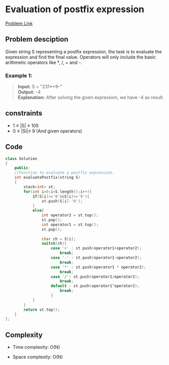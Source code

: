 # Evaluation of postfix expression 
[Problem Link](https://www.geeksforgeeks.org/problems/evaluation-of-postfix-expression1735/1)

## Problem desciption 

Given string S representing a postfix expression, the task is to evaluate the expression and find the final value. Operators will only include the basic arithmetic operators like *, /, + and -.

### Example 1:

> **Input:** S = "231*+9-"<br>
> **Output:** -4<br>
> **Explanation:**
After solving the given expression, 
we have -4 as result.

## constraints
* 1 ≤ |S| ≤ 105
* 0 ≤ |Si|≤ 9 (And given operators)

## Code
```cpp
class Solution
{
    public:
    //Function to evaluate a postfix expression.
    int evaluatePostfix(string S)
    {
        stack<int> st;
        for(int i=0;i<S.length();i++){
            if(S[i]>='0'&&S[i]<='9'){
                st.push(S[i]-'0');
            }
            else{
                int operator2 = st.top();
                st.pop();
                int operator1 = st.top();
                st.pop();
                
                char ch = S[i];
                switch(ch){
                    case '+' : st.push(operator1+operator2);
                        break;
                    case '-' : st.push(operator1-operator2);
                        break;
                    case '*' : st.push(operator1 * operator2);
                        break;
                    case '/': st.push(operator1/operator2);
                        break;
                    default : st.push(operator1^operator2);
                        break;
                    }
            }
        }
        return st.top();
    }
};
```


## Complexity
- Time complexity: O(N)

- Space complexity: O(N)
